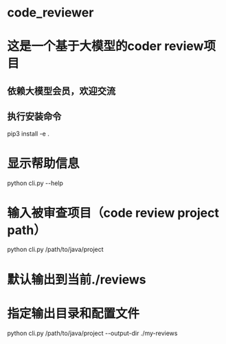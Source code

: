 # code_reviewer

# 这是一个基于大模型的coder review项目
## 依赖大模型会员，欢迎交流


## 执行安装命令
pip3 install -e .


# 显示帮助信息
python cli.py --help

# 输入被审查项目（code review project path）
python cli.py /path/to/java/project

# 默认输出到当前./reviews

# 指定输出目录和配置文件
python cli.py /path/to/java/project --output-dir ./my-reviews
